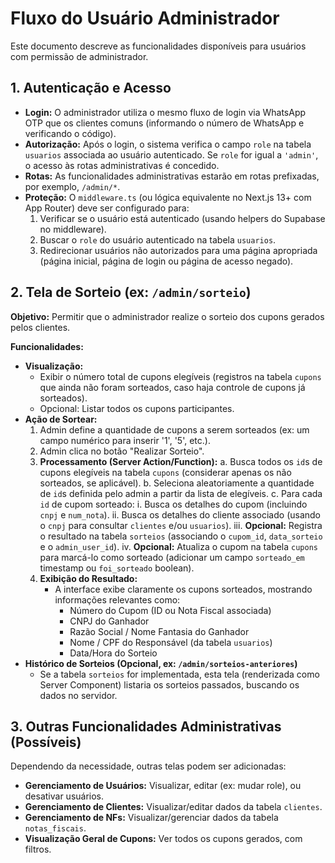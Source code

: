 # Fluxo do Usuário Administrador

Este documento descreve as funcionalidades disponíveis para usuários com permissão de administrador.

## 1. Autenticação e Acesso

- **Login:** O administrador utiliza o mesmo fluxo de login via WhatsApp OTP que os clientes comuns (informando o número de WhatsApp e verificando o código).
- **Autorização:** Após o login, o sistema verifica o campo `role` na tabela `usuarios` associada ao usuário autenticado. Se `role` for igual a `'admin'`, o acesso às rotas administrativas é concedido.
- **Rotas:** As funcionalidades administrativas estarão em rotas prefixadas, por exemplo, `/admin/*`.
- **Proteção:** O `middleware.ts` (ou lógica equivalente no Next.js 13+ com App Router) deve ser configurado para:
  1.  Verificar se o usuário está autenticado (usando helpers do Supabase no middleware).
  2.  Buscar o `role` do usuário autenticado na tabela `usuarios`.
  3.  Redirecionar usuários não autorizados para uma página apropriada (página inicial, página de login ou página de acesso negado).

## 2. Tela de Sorteio (ex: `/admin/sorteio`)

**Objetivo:** Permitir que o administrador realize o sorteio dos cupons gerados pelos clientes.

**Funcionalidades:**

- **Visualização:**
  - Exibir o número total de cupons elegíveis (registros na tabela `cupons` que ainda não foram sorteados, caso haja controle de cupons já sorteados).
  - Opcional: Listar todos os cupons participantes.
- **Ação de Sortear:**
  1.  Admin define a quantidade de cupons a serem sorteados (ex: um campo numérico para inserir '1', '5', etc.).
  2.  Admin clica no botão "Realizar Sorteio".
  3.  **Processamento (Server Action/Function):**
      a. Busca todos os `id`s de cupons elegíveis na tabela `cupons` (considerar apenas os não sorteados, se aplicável).
      b. Seleciona aleatoriamente a quantidade de `id`s definida pelo admin a partir da lista de elegíveis.
      c. Para cada `id` de cupom sorteado:
      i. Busca os detalhes do cupom (incluindo `cnpj` e `num_nota`).
      ii. Busca os detalhes do cliente associado (usando o `cnpj` para consultar `clientes` e/ou `usuarios`).
      iii. **Opcional:** Registra o resultado na tabela `sorteios` (associando o `cupom_id`, `data_sorteio` e o `admin_user_id`).
      iv. **Opcional:** Atualiza o cupom na tabela `cupons` para marcá-lo como sorteado (adicionar um campo `sorteado_em` timestamp ou `foi_sorteado` boolean).
  4.  **Exibição do Resultado:**
      - A interface exibe claramente os cupons sorteados, mostrando informações relevantes como:
        - Número do Cupom (ID ou Nota Fiscal associada)
        - CNPJ do Ganhador
        - Razão Social / Nome Fantasia do Ganhador
        - Nome / CPF do Responsável (da tabela `usuarios`)
        - Data/Hora do Sorteio
- **Histórico de Sorteios (Opcional, ex: `/admin/sorteios-anteriores`)**
  - Se a tabela `sorteios` for implementada, esta tela (renderizada como Server Component) listaria os sorteios passados, buscando os dados no servidor.

## 3. Outras Funcionalidades Administrativas (Possíveis)

Dependendo da necessidade, outras telas podem ser adicionadas:

- **Gerenciamento de Usuários:** Visualizar, editar (ex: mudar role), ou desativar usuários.
- **Gerenciamento de Clientes:** Visualizar/editar dados da tabela `clientes`.
- **Gerenciamento de NFs:** Visualizar/gerenciar dados da tabela `notas_fiscais`.
- **Visualização Geral de Cupons:** Ver todos os cupons gerados, com filtros.
